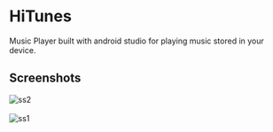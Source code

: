 # HiTunes
Music Player built with android studio for playing music stored in your device.

## Screenshots
![ss2](https://user-images.githubusercontent.com/74011816/149657288-23000955-5d73-43c4-a31a-01a34f48787e.jpg)
<br><br>
![ss1](https://user-images.githubusercontent.com/74011816/149657295-b4bce6f4-0ae0-4670-bc3e-3ff24ff102ab.jpg)
